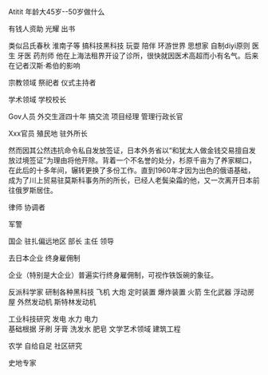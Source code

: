 Atitit 年龄大45岁--50岁做什么



有钱人资助 光耀 出书

类似吕氏春秋 淮南子等
搞科技黑科技  玩耍 
陪伴 环游世界
思想家 
自制diyi原则
医生
牙医  药剂师
他在上海法租界开设了诊所，很快就因医术高超而小有名气。后来在记者汉斯·希伯的影响

宗教领域 祭祀者 仪式主持者

学术领域 学校校长 


Gov人员 
外交生涯四十年  搞交流  项目经理
管理行政长官

Xxx官员 殖民地 
驻外所长

然而因其公然违抗命令私自发放签证，日本外务省以“和犹太人做金钱交易擅自发放过境签证”为理由将他开除。背着一个不名誉的处分，杉原千亩为了养家糊口，在此后的十多年间，辗转更换了多份工作。直到1960年才因为出色的俄语基础，成为了川上贸易驻莫斯科事务所的所长，已经人老鬓染霜的他，又一次离开日本前往俄罗斯居住。


律师 协调者

军警

国企 驻扎偏远地区 部长 主任 领导

去日本企业  终身雇佣制

企业（特别是大企业）普遍实行终身雇佣制，可视作铁饭碗的象征。


反派科学家 研制各种黑科技
飞机 大炮 定时装置 爆炸装置  火箭
生化武器
浮动房屋 
外然发动机 斯特林发动机

工业科技研究
发电 水力 电力  
基础根据 牙刷 牙膏  洗发水  肥皂 
文学艺术领域
建筑工程


农学 自给自足 社区研究

史地专家
